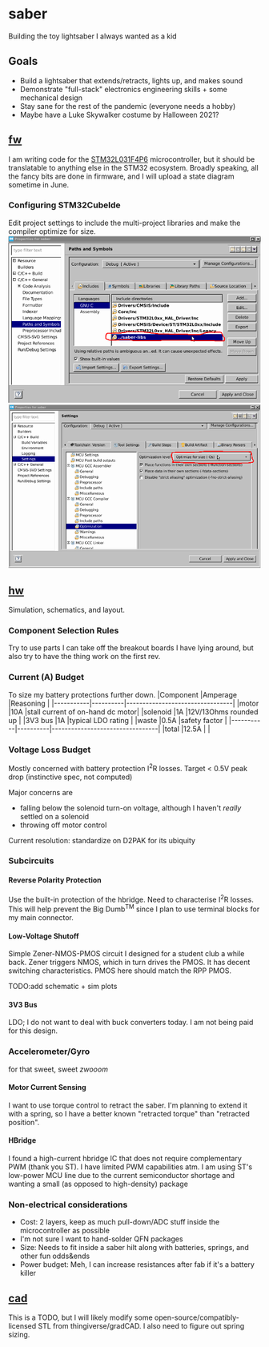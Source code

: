 # saber
Building the toy lightsaber I always wanted as a kid

## Goals
- Build a lightsaber that extends/retracts, lights up, and makes sound
- Demonstrate "full-stack" electronics engineering skills + some mechanical design
- Stay sane for the rest of the pandemic (everyone needs a hobby)
- Maybe have a Luke Skywalker costume by Halloween 2021?

## [fw](fw/)
I am writing code for the [STM32L031F4P6](https://www.st.com/content/ccc/resource/technical/document/datasheet/c6/fd/d9/98/8e/95/41/a1/DM00152023.pdf/files/DM00152023.pdf/jcr:content/translations/en.DM00152023.pdf) microcontroller, but it should be translatable to anything else in the STM32 ecosystem. Broadly speaking, all the fancy bits are done in firmware, and I will upload a state diagram sometime in June.

### Configuring STM32CubeIde
Edit project settings to include the multi-project libraries and make the compiler optimize for size.
![In C/C++ General Settings, add '../saber-libs' to the compiler search path](images-for-docs/include-hardware-h.png)
![Configure the compiler to optimize for size](images-for-docs/compiler-settings.png)

## [hw](hw/)
Simulation, schematics, and layout.

### Component Selection Rules
Try to use parts I can take off the breakout boards I have lying around, but also try to have the thing work on the first rev.

### Current (A) Budget
To size my battery protections further down.
|Component  |Amperage  |Reasoning                        |
|-----------|----------|---------------------------------|
|motor      |10A       |stall current of on-hand dc motor|
|solenoid   |1A        |12V/13Ohms rounded up            |
|3V3 bus    |1A        |typical LDO rating               |
|waste      |0.5A      |safety factor                    |
|-----------|----------|---------------------------------|
|total      |12.5A     |                                 |

### Voltage Loss Budget
Mostly concerned with battery protection I<sup>2</sup>R losses. Target < 0.5V peak drop (instinctive spec, not computed)

Major concerns are
- falling below the solenoid turn-on voltage, although I haven't _really_ settled on a solenoid
- throwing off motor control

Current resolution: standardize on D2PAK for its ubiquity

### Subcircuits
#### Reverse Polarity Protection
Use the built-in protection of the hbridge. Need to characterise I<sup>2</sup>R losses. This will help prevent the Big Dumb<sup>TM</sup> since I plan to use terminal blocks for my main connector.
#### Low-Voltage Shutoff
Simple Zener-NMOS-PMOS circuit I designed for a student club a while back. Zener triggers NMOS, which in turn drives the PMOS. It has decent switching characteristics. PMOS here should match the RPP PMOS.

TODO:add schematic + sim plots
#### 3V3 Bus
LDO; I do not want to deal with buck converters today. I am not being paid for this design.
### Accelerometer/Gyro
for that sweet, sweet _zwooom_
#### Motor Current Sensing
I want to use torque control to retract the saber. I'm planning to extend it with a spring, so I have a better known "retracted torque" than "retracted position".
#### HBridge
I found a high-current hbridge IC that does not require complementary PWM (thank you ST). I have limited PWM capabilities atm. I am using ST's low-power MCU line due to the current semiconductor shortage and wanting a small (as opposed to high-density) package

### Non-electrical considerations
- Cost: 2 layers, keep as much pull-down/ADC stuff inside the microcontroller as possible
- I'm not sure I want to hand-solder QFN packages
- Size: Needs to fit inside a saber hilt along with batteries, springs, and other fun odds&ends
- Power budget: Meh, I can increase resistances after fab if it's a battery killer


## [cad](cad/)
This is a TODO, but I will likely modify some open-source/compatibly-licensed STL from thingiverse/gradCAD. I also need to figure out spring sizing.
